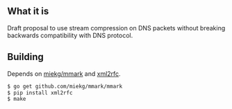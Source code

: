 ## What it is

Draft proposal to use stream compression on DNS packets without
breaking backwards compatibility with DNS protocol.

## Building

Depends on [miekg/mmark][mmark] and [xml2rfc][xml2rfc].

```sh
$ go get github.com/miekg/mmark/mmark
$ pip install xml2rfc
$ make
```

[mmark]: http://github.com/miekg/mmark
[xml2rfc]: http://xml2rfc.ietf.org/
